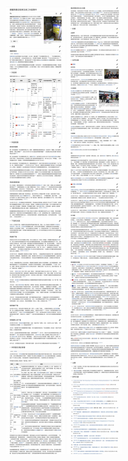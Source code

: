 ![](https://raw.githubusercontent.com/reporterr/reporter/master/pictures/r9-1.jpg)
![](https://raw.githubusercontent.com/reporterr/reporter/master/pictures/r9-2.jpg)
